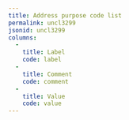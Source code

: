 ```yaml
---
title: Address purpose code list
permalink: uncl3299
jsonid: uncl3299
columns:
  - 
    title: Label
    code: label
  - 
    title: Comment
    code: comment
  - 
    title: Value
    code: value
---
```

